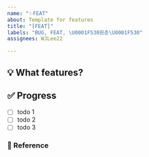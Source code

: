 ```yaml
---
name: "✨FEAT"
about: Template for features
title: "[FEAT]"
labels: "BUG, FEAT, \U0001F530원준\U0001F530"
assignees: WJLee22

---
```


## 💡 What features?
<!-- 새로운 기능에 대해 간단하게 설명해주세요 -->

## ✅ Progress
<!-- 해당 작업을 수행하기 위해 해야 할 하위 태스크를 작성해주세요 -->
- [ ] todo 1
- [ ] todo 2
- [ ] todo 3

### 🔗 Reference
<!-- 참고할만한 자료가 있다면  링크 걸어주세요-->
